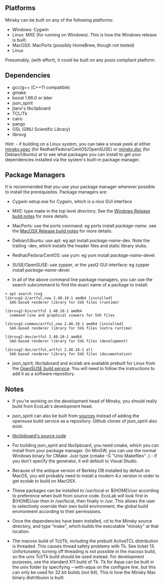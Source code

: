 Platforms
---------
Minsky can be built on any of the following platforms:

* Windows: Cygwin
* Linux: MXE (for running on Windows). This is how the Windows release is built.
* MacOSX: MacPorts (possibly HomeBrew, though not tested)
* Linux

Presumably, (with effort), it could be built on any posix compliant platform.

Dependencies
------------
* gcc/g++ (C++11 compatible)
* gmake
* boost 1.66.0 or later 
* json_spirit
* jtanx's libclipboard
* TCL/Tk
* cairo
* pango
* GSL (GNU Scientific Library) 
* librsvg

Hint: - if building on a Linux system, you can take a sneak peek at either [minsky.spec](https://build.opensuse.org/package/view_file/home:hpcoder1/minsky/minsky.dsc?expand=1) (for Redhat/Fedora/CentOS/OpenSUSE) or [minsky.dsc](https://build.opensuse.org/package/view_file/home:hpcoder1/minsky/minsky.dsc?expand=1) (for Debian/Ubuntu) at  to see what packages you can install to get your dependencies installed via the system's built-in package manager.

Package Managers
----------------
It is recommended that you use your package manager wherever possible to install the prerequisites. Package managers are:

* Cygwin setup.exe for Cygwin, which is a nice GUI interface
* MXE: type make <package-name> in the top level directory. See the [Windows Release build notes](WindowsRelease.md) for more details.
* MacPorts: use the ports command: eg ports install _package-name_. see the [MacOSX Release build notes](MacRelease.md) for more details.
* Debian/Ubuntu: use apt: eg apt install _package-name_-dev. Note the trailing -dev, which installs the header files and static library stubs.
* Redhat/Fedora/CentOS: use yum: eg yum install _package-name_-devel.
* SUSE/OpenSUSE: use zypper, or the yast2 GUI interface: eg zypper install _package-name_-devel.

* In all of the above command line package managers, you can use the search subcommand to find the exact name of a package to install:
~~~~
> apt search rsvg
librsvg2-2/artful,now 2.40.18-1 amd64 [installed]
  SAX-based renderer library for SVG files (runtime)

librsvg2-bin/artful 2.40.18-1 amd64
  command-line and graphical viewers for SVG files

librsvg2-common/artful,now 2.40.18-1 amd64 [installed]
  SAX-based renderer library for SVG files (extra runtime)

librsvg2-dev/artful 2.40.18-1 amd64
  SAX-based renderer library for SVG files (development)

librsvg2-doc/artful,artful 2.40.18-1 all
  SAX-based renderer library for SVG files (documentation)
~~~~

* json_spirit, libclipboard and ecolab are available prebuilt for Linux from the [OpenSUSE build service](https://build.opensuse.org/project/show/home:hpcoder1). You will need to follow the instructions to add it as a software repository.

Notes
-----
* If you're working on the development head of Minsky, you should really build from EcoLab's development head.
* json_spirit can also be built from [sources](https://www.codeproject.com/Articles/20027/JSON-Spirit-A-C-JSON-Parser-Generator-Implemented) instead of adding the opensuse build service as a repository. Github clones of json_spirit also exist. 
* [libclipboard's source code](https://github.com/jtanx/libclipboard)

* For building json_spirit and libclipboard, you need cmake, which you can install from your package manager. On MinGW, you can use the normal Windows binary for CMake. Just type (cmake -G "Unix Makefiles" .) - if you don't specify the generator, it will default to Visual Studio.

* Because of the antique version of Berkley DB installed by default on MacOS, you will probably need to install a modern 4.x version in order to get ecolab to build on MacOSX.

* These packages can be installed to /usr/local or $(HOME)/usr according to preference when built from source code. EcoLab will look first in $(HOME)/usr then in /usr/local, then finally in /usr. This allows the user to selectively override their own build environment, the global build environment according to their permissions.

* Once the dependencies have been installed, cd to the Minsky source directory, and type "make", which builds the executable "minsky" at that location.

* The macosx build of Tcl/Tk, including the prebuilt ActiveTCL distribution is threaded. This causes thread safety problems with Tk. See ticket 13. Unfortunately, turning off threading is not possible in the macosx build, so the unix Tcl/Tk build should be used instead. For development purposes, use the standard X11 build of Tk. Tk for Aqua can be built in the unix folder by specifying --with-aqua on the configure line, but this can only be used for 32 bit builds (not 64). This is how the Minsky Mac binary distritbuion is built. 
